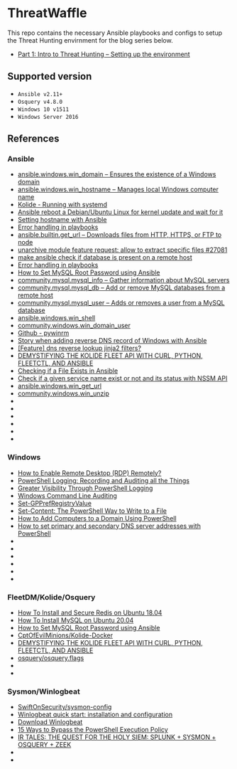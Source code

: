 # ThreatWaffle

This repo contains the necessary Ansible playbooks and configs to setup the Threat Hunting envirnment for the blog series below.

* [Part 1: Intro to Threat Hunting – Setting up the environment](https://holdmybeersecurity.com/2018/01/16/part-2a-intro-to-threat-hunting-with-kolide-fleet-osquery-powershell-empire-and-caldera-setup-environment/)

## Supported version
* `Ansible v2.11+`
* `Osquery v4.8.0`
* `Windows 10 v1511`
* `Windows Server 2016`

## References
### Ansible
* [ansible.windows.win_domain – Ensures the existence of a Windows domain](https://docs.ansible.com/ansible/latest/collections/ansible/windows/win_domain_module.html)
* [ansible.windows.win_hostname – Manages local Windows computer name](https://docs.ansible.com/ansible/latest/collections/ansible/windows/win_hostname_module.html)
* [Kolide - Running with systemd](https://github.com/kolide/fleet/blob/master/docs/infrastructure/systemd.md)
* [Ansible reboot a Debian/Ubuntu Linux for kernel update and wait for it](https://www.cyberciti.biz/faq/ansible-reboot-debian-ubuntu-linux-for-kernel-update-waitforit/)
* [Setting hostname with Ansible](https://www.derpturkey.com/setting-host-with-ansible-in-ubuntu/)
* [Error handling in playbooks](https://docs.ansible.com/ansible/latest/user_guide/playbooks_error_handling.html)
* [ansible.builtin.get_url – Downloads files from HTTP, HTTPS, or FTP to node](https://docs.ansible.com/ansible/latest/collections/ansible/builtin/get_url_module.html)
* [unarchive module feature request: allow to extract specific files #27081](https://github.com/ansible/ansible/issues/27081)
* [make ansible check if database is present on a remote host](https://stackoverflow.com/questions/27606119/make-ansible-check-if-database-is-present-on-a-remote-host)
* [Error handling in playbooks](https://docs.ansible.com/ansible/latest/user_guide/playbooks_error_handling.html)
* [How to Set MySQL Root Password using Ansible](https://linuxhint.com/set_mysql_root_password_ansible/)
* [community.mysql.mysql_info – Gather information about MySQL servers](https://docs.ansible.com/ansible/latest/collections/community/mysql/mysql_info_module.html)
* [community.mysql.mysql_db – Add or remove MySQL databases from a remote host](https://docs.ansible.com/ansible/latest/collections/community/mysql/mysql_db_module.html)
* [community.mysql.mysql_user – Adds or removes a user from a MySQL database](https://docs.ansible.com/ansible/latest/collections/community/mysql/mysql_user_module.html)
* [ansible.windows.win_shell](https://docs.ansible.com/ansible/latest/collections/ansible/windows/win_shell_module.html)
* [community.windows.win_domain_user](https://docs.ansible.com/ansible/latest/collections/community/windows/win_domain_user_module.html)
* [Github - pywinrm](https://github.com/diyan/pywinrm)
* [Story when adding reverse DNS record of Windows with Ansible](https://titanwolf.org/Network/Articles/Article?AID=a9de7f4a-d083-4916-a1a4-5c555fa3279a#gsc.tab=0)
* [[Feature] dns reverse lookup jinja2 filters?](https://github.com/ansible/ansible/issues/18738)
* [DEMYSTIFYING THE KOLIDE FLEET API WITH CURL, PYTHON, FLEETCTL, AND ANSIBLE](https://holdmybeersecurity.com/2020/10/20/demystifying-the-kolide-fleet-api-with-curl-python-fleetctl-and-ansible/)
* [Checking if a File Exists in Ansible](https://phoenixnap.com/kb/ansible-check-if-file-exists)
* [Check if a given service name exist or not and its status with NSSM API](https://stackoverflow.com/questions/36052378/check-if-a-given-service-name-exist-or-not-and-its-status-with-nssm-api)
* [ansible.windows.win_get_url](https://docs.ansible.com/ansible/latest/collections/ansible/windows/win_get_url_module.html)
* [community.windows.win_unzip](https://docs.ansible.com/ansible/latest/collections/community/windows/win_unzip_module.html)
* []()
* []()
* []()
* []()
* []()
* []()

### Windows
* [How to Enable Remote Desktop (RDP) Remotely?](https://theitbros.com/how-to-remotely-enable-remote-desktop-using-powershell/)
* [PowerShell Logging: Recording and Auditing all the Things](https://adamtheautomator.com/powershell-logging-recording-and-auditing-all-the-things/#Enable_Script_Block_Logging_Using_Windows_Registry)
* [Greater Visibility Through PowerShell Logging](https://www.fireeye.com/blog/threat-research/2016/02/greater_visibilityt.html)
* [Windows Command Line Auditing](https://nxlog.co/documentation/nxlog-user-guide/windows-command-line-auditing.html)
* [Set-GPPrefRegistryValue](https://docs.microsoft.com/en-us/powershell/module/grouppolicy/set-gpprefregistryvalue?view=windowsserver2019-ps)
* [Set-Content: The PowerShell Way to Write to a File](https://adamtheautomator.com/powershell-write-to-file/)
* [How to Add Computers to a Domain Using PowerShell](https://petri.com/add-computer-to-domain-powershell)
* [How to set primary and secondary DNS server addresses with PowerShell](https://www.jorgebernhardt.com/how-to-set-dns-server-addresses-with-set-dnsclientserveraddress/#:~:text=To%20set%20the%20DNS%20servers,DnsClientServerAddress%20with%20the%20following%20syntax.&text=The%20Set%2DDnsClientServerAddress%20set%20the,using%20a%20specified%20index%20value.)
* []()
* []()
* []()
* []()
* []()
* []()


### FleetDM/Kolide/Osquery
* [How To Install and Secure Redis on Ubuntu 18.04](https://www.digitalocean.com/community/tutorials/how-to-install-and-secure-redis-on-ubuntu-18-04)
* [How To Install MySQL on Ubuntu 20.04](https://www.digitalocean.com/community/tutorials/how-to-install-mysql-on-ubuntu-20-04)
* [How to Set MySQL Root Password using Ansible](https://linuxhint.com/set_mysql_root_password_ansible/)
* [CptOfEvilMinions/Kolide-Docker](https://github.com/CptOfEvilMinions/Kolide-Docker/blob/master/conf/kolide/kolide.yml)
* [DEMYSTIFYING THE KOLIDE FLEET API WITH CURL, PYTHON, FLEETCTL, AND ANSIBLE](https://holdmybeersecurity.com/2020/10/20/demystifying-the-kolide-fleet-api-with-curl-python-fleetctl-and-ansible/)
* [osquery/osquery.flags](https://github.com/CptOfEvilMinions/BlogProjects/blob/master/kolide-api-ansible/conf/osquery/osquery.flags)
* []()
* []()

### Sysmon/Winlogbeat
* [SwiftOnSecurity/sysmon-config](https://github.com/SwiftOnSecurity/sysmon-config)
* [Winlogbeat quick start: installation and configuration](https://www.elastic.co/guide/en/beats/winlogbeat/current/winlogbeat-installation-configuration.html#winlogbeat-installation-configuration)
* [Download Winlogbeat](https://www.elastic.co/downloads/beats/winlogbeat)
* [15 Ways to Bypass the PowerShell Execution Policy](https://www.netspi.com/blog/technical/network-penetration-testing/15-ways-to-bypass-the-powershell-execution-policy/)
* [IR TALES: THE QUEST FOR THE HOLY SIEM: SPLUNK + SYSMON + OSQUERY + ZEEK](https://holdmybeersecurity.com/2021/04/07/ir-tales-the-quest-for-the-holy-siem-splunk-sysmon-osquery-zeek/)
* []()
* []()
